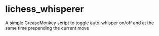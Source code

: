 # lichess_whisperer
A simple GreaseMonkey script to toggle auto-whisper on/off and at the same time prepending the current move
